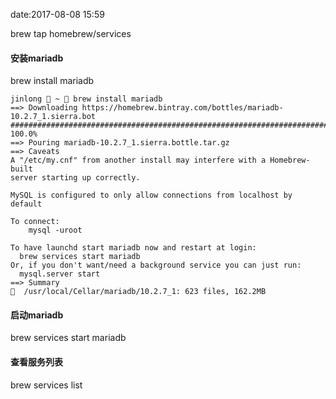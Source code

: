 date:2017-08-08 15:59



brew tap homebrew/services

#### 安装mariadb
brew install mariadb

```
jinlong  ~  brew install mariadb
==> Downloading https://homebrew.bintray.com/bottles/mariadb-10.2.7_1.sierra.bot
######################################################################## 100.0%
==> Pouring mariadb-10.2.7_1.sierra.bottle.tar.gz
==> Caveats
A "/etc/my.cnf" from another install may interfere with a Homebrew-built
server starting up correctly.

MySQL is configured to only allow connections from localhost by default

To connect:
    mysql -uroot

To have launchd start mariadb now and restart at login:
  brew services start mariadb
Or, if you don't want/need a background service you can just run:
  mysql.server start
==> Summary
🍺  /usr/local/Cellar/mariadb/10.2.7_1: 623 files, 162.2MB
```

#### 启动mariadb
brew services start mariadb

#### 查看服务列表
brew services list

